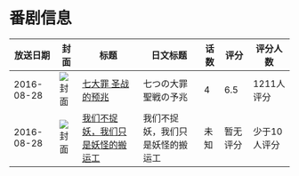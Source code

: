# 番剧信息

|放送日期|封面|标题|日文标题|话数|评分|评分人数|
|---|---|---|---|---|---|---|
|2016-08-28|![封面](https://lain.bgm.tv/pic/cover/c/8c/d9/175603_IK1Sc.jpg)|[七大罪 圣战的预兆](https://bangumi.tv/subject/175603)|七つの大罪 聖戦の予兆|4|6.5|1211人评分|
|2016-08-28|![封面](https://lain.bgm.tv/pic/cover/c/28/39/191250_bvLpz.jpg)|[我们不捉妖，我们只是妖怪的搬运工](https://bangumi.tv/subject/191250)|我们不捉妖，我们只是妖怪的搬运工|未知|暂无评分|少于10人评分|
